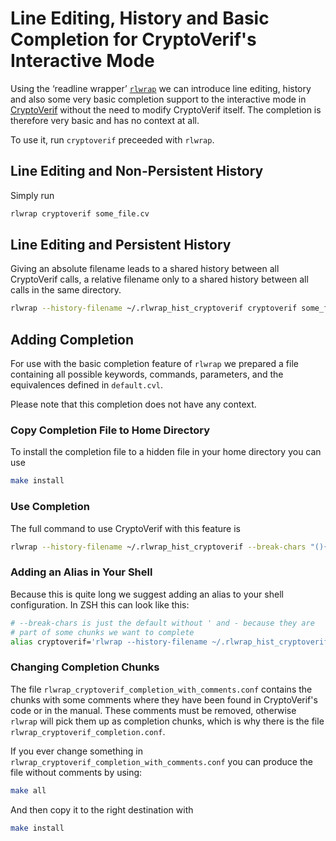 # Line Editing, History and Basic Completion for CryptoVerif's Interactive Mode

Using the ‘readline wrapper’ [`rlwrap`](https://github.com/hanslub42/rlwrap)
we can introduce line editing, history and also some very basic
completion support to the interactive mode in
[CryptoVerif](http://prosecco.gforge.inria.fr/personal/bblanche/cryptoverif/)
without the need to modify CryptoVerif itself. The completion is therefore
very basic and has no context at all.

To use it, run `cryptoverif` preceeded with `rlwrap`.

## Line Editing and Non-Persistent History
Simply run
```bash
rlwrap cryptoverif some_file.cv
```

## Line Editing and Persistent History
Giving an absolute filename leads to a shared history between all
CryptoVerif calls, a relative filename only to a shared history between
all calls in the same directory.
```bash
rlwrap --history-filename ~/.rlwrap_hist_cryptoverif cryptoverif some_file.cv
```

## Adding Completion
For use with the basic completion feature of `rlwrap` we prepared a file
containing all possible keywords, commands, parameters, and the
equivalences defined in `default.cvl`.

Please note that this completion does not have any context.

### Copy Completion File to Home Directory
To install the completion file to a hidden
file in your home directory you can use
```bash
make install
```

### Use Completion
The full command to use CryptoVerif with this feature is
```bash
rlwrap --history-filename ~/.rlwrap_hist_cryptoverif --break-chars "(){}[],+=&^%$#@"";|\\" --file ~/.rlwrap_cryptoverif_completion.conf cryptoverif some_file.cv
```

### Adding an Alias in Your Shell
Because this is quite long we suggest adding an alias to your shell
configuration. In ZSH this can look like this:

```bash
# --break-chars is just the default without ' and - because they are
# part of some chunks we want to complete
alias cryptoverif='rlwrap --history-filename ~/.rlwrap_hist_cryptoverif --break-chars "(){}[],+=&^%$#@"";|\\" --file ~/.rlwrap_cryptoverif_completion.conf cryptoverif'
```

### Changing Completion Chunks
The file
`rlwrap_cryptoverif_completion_with_comments.conf` contains the chunks
with some comments where they have been found in CryptoVerif's code or
in the manual. These comments must be removed, otherwise `rlwrap` will
pick them up as completion chunks, which is why there is the file
`rlwrap_cryptoverif_completion.conf`.

If you ever change something in
`rlwrap_cryptoverif_completion_with_comments.conf` you can produce the
file without comments by using:
```bash
make all
```

And then copy it to the right destination with
```bash
make install
```
